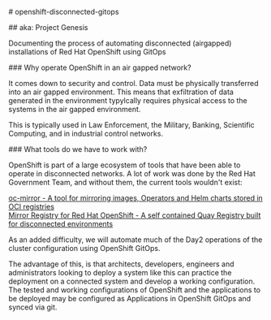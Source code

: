 # openshift-disconnected-gitops

## aka: Project Genesis

Documenting the process of automating disconnected (airgapped) installations of Red Hat OpenShift using GitOps

### Why operate OpenShift in an air gapped network?

It comes down to security and control. Data must be physically transferred into an air gapped environment. This means that exfiltration of data generated in the environment typylcally requires physical access to the systems in the air gapped environment.

This is typically used in Law Enforcement, the Military, Banking, Scientific Computing, and in industrial control networks.

### What tools do we have to work with?

OpenShift is part of a large ecosystem of tools that have been able to operate in disconnected networks. A lot of work was done by the Red Hat Government Team, and without them, the current tools wouldn't exist:

<div>
<a href="https://docs.openshift.com/container-platform/latest/installing/disconnected_install/installing-mirroring-disconnected.html"
>oc-mirror - A tool for mirroring images, Operators and Helm charts stored in OCI registries</a>
</div>

<div>
<a href="https://docs.openshift.com/container-platform/latest/installing/disconnected_install/installing-mirroring-creating-registry.html"
>Mirror Registry for Red Hat OpenShift - A self contained Quay Registry built for disconnected environments</a>
</div>

As an added difficulty, we will automate much of the Day2 operations of the cluster configuration using OpenShift GitOps.

The advantage of this, is that architects, developers, engineers and administrators looking to deploy a system like this can practice the deployment on a connected system and develop a working configuration. The tested and working configurations of OpenShift and the applications to be deployed may be configured as Applications in OpenShift GitOps and synced via git.
